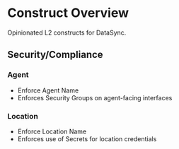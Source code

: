 # Construct Overview

Opinionated L2 constructs for DataSync.

## Security/Compliance

### Agent
* Enforce Agent Name
* Enforces Security Groups on agent-facing interfaces

### Location
* Enforce Location Name
* Enforces use of Secrets for location credentials